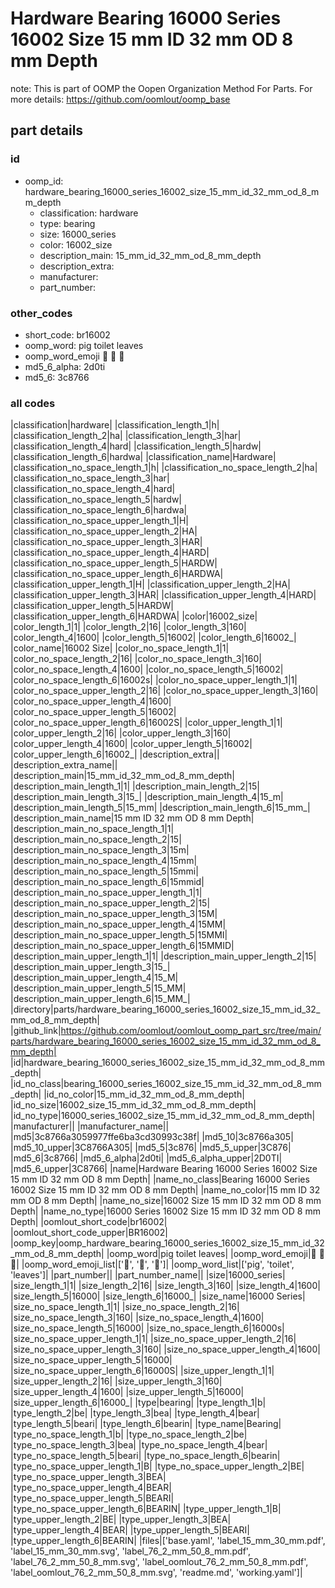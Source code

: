 # Hardware Bearing 16000 Series 16002 Size 15 mm ID 32 mm OD 8 mm Depth  

note: This is part of OOMP the Oopen Organization Method For Parts. For more details: https://github.com/oomlout/oomp_base

##  part details





### id
* oomp_id: hardware_bearing_16000_series_16002_size_15_mm_id_32_mm_od_8_mm_depth
  * classification: hardware
  * type: bearing
  * size: 16000_series
  * color: 16002_size
  * description_main: 15_mm_id_32_mm_od_8_mm_depth
  * description_extra: 
  * manufacturer: 
  * part_number: 

### other_codes
* short_code: br16002
* oomp_word: pig toilet leaves
* oomp_word_emoji :pig: :toilet: :leaves:
* md5_6_alpha: 2d0ti
* md5_6: 3c8766

### all codes 
|classification|hardware|
|classification_length_1|h|
|classification_length_2|ha|
|classification_length_3|har|
|classification_length_4|hard|
|classification_length_5|hardw|
|classification_length_6|hardwa|
|classification_name|Hardware|
|classification_no_space_length_1|h|
|classification_no_space_length_2|ha|
|classification_no_space_length_3|har|
|classification_no_space_length_4|hard|
|classification_no_space_length_5|hardw|
|classification_no_space_length_6|hardwa|
|classification_no_space_upper_length_1|H|
|classification_no_space_upper_length_2|HA|
|classification_no_space_upper_length_3|HAR|
|classification_no_space_upper_length_4|HARD|
|classification_no_space_upper_length_5|HARDW|
|classification_no_space_upper_length_6|HARDWA|
|classification_upper_length_1|H|
|classification_upper_length_2|HA|
|classification_upper_length_3|HAR|
|classification_upper_length_4|HARD|
|classification_upper_length_5|HARDW|
|classification_upper_length_6|HARDWA|
|color|16002_size|
|color_length_1|1|
|color_length_2|16|
|color_length_3|160|
|color_length_4|1600|
|color_length_5|16002|
|color_length_6|16002_|
|color_name|16002 Size|
|color_no_space_length_1|1|
|color_no_space_length_2|16|
|color_no_space_length_3|160|
|color_no_space_length_4|1600|
|color_no_space_length_5|16002|
|color_no_space_length_6|16002s|
|color_no_space_upper_length_1|1|
|color_no_space_upper_length_2|16|
|color_no_space_upper_length_3|160|
|color_no_space_upper_length_4|1600|
|color_no_space_upper_length_5|16002|
|color_no_space_upper_length_6|16002S|
|color_upper_length_1|1|
|color_upper_length_2|16|
|color_upper_length_3|160|
|color_upper_length_4|1600|
|color_upper_length_5|16002|
|color_upper_length_6|16002_|
|description_extra||
|description_extra_name||
|description_main|15_mm_id_32_mm_od_8_mm_depth|
|description_main_length_1|1|
|description_main_length_2|15|
|description_main_length_3|15_|
|description_main_length_4|15_m|
|description_main_length_5|15_mm|
|description_main_length_6|15_mm_|
|description_main_name|15 mm ID 32 mm OD 8 mm Depth|
|description_main_no_space_length_1|1|
|description_main_no_space_length_2|15|
|description_main_no_space_length_3|15m|
|description_main_no_space_length_4|15mm|
|description_main_no_space_length_5|15mmi|
|description_main_no_space_length_6|15mmid|
|description_main_no_space_upper_length_1|1|
|description_main_no_space_upper_length_2|15|
|description_main_no_space_upper_length_3|15M|
|description_main_no_space_upper_length_4|15MM|
|description_main_no_space_upper_length_5|15MMI|
|description_main_no_space_upper_length_6|15MMID|
|description_main_upper_length_1|1|
|description_main_upper_length_2|15|
|description_main_upper_length_3|15_|
|description_main_upper_length_4|15_M|
|description_main_upper_length_5|15_MM|
|description_main_upper_length_6|15_MM_|
|directory|parts/hardware_bearing_16000_series_16002_size_15_mm_id_32_mm_od_8_mm_depth|
|github_link|https://github.com/oomlout/oomlout_oomp_part_src/tree/main/parts/hardware_bearing_16000_series_16002_size_15_mm_id_32_mm_od_8_mm_depth|
|id|hardware_bearing_16000_series_16002_size_15_mm_id_32_mm_od_8_mm_depth|
|id_no_class|bearing_16000_series_16002_size_15_mm_id_32_mm_od_8_mm_depth|
|id_no_color|15_mm_id_32_mm_od_8_mm_depth|
|id_no_size|16002_size_15_mm_id_32_mm_od_8_mm_depth|
|id_no_type|16000_series_16002_size_15_mm_id_32_mm_od_8_mm_depth|
|manufacturer||
|manufacturer_name||
|md5|3c8766a3059977ffe6ba3cd30993c38f|
|md5_10|3c8766a305|
|md5_10_upper|3C8766A305|
|md5_5|3c876|
|md5_5_upper|3C876|
|md5_6|3c8766|
|md5_6_alpha|2d0ti|
|md5_6_alpha_upper|2D0TI|
|md5_6_upper|3C8766|
|name|Hardware Bearing 16000 Series 16002 Size 15 mm ID 32 mm OD 8 mm Depth|
|name_no_class|Bearing 16000 Series 16002 Size 15 mm ID 32 mm OD 8 mm Depth|
|name_no_color|15 mm ID 32 mm OD 8 mm Depth|
|name_no_size|16002 Size 15 mm ID 32 mm OD 8 mm Depth|
|name_no_type|16000 Series 16002 Size 15 mm ID 32 mm OD 8 mm Depth|
|oomlout_short_code|br16002|
|oomlout_short_code_upper|BR16002|
|oomp_key|oomp_hardware_bearing_16000_series_16002_size_15_mm_id_32_mm_od_8_mm_depth|
|oomp_word|pig toilet leaves|
|oomp_word_emoji|:pig: :toilet: :leaves:|
|oomp_word_emoji_list|[':pig:', ':toilet:', ':leaves:']|
|oomp_word_list|['pig', 'toilet', 'leaves']|
|part_number||
|part_number_name||
|size|16000_series|
|size_length_1|1|
|size_length_2|16|
|size_length_3|160|
|size_length_4|1600|
|size_length_5|16000|
|size_length_6|16000_|
|size_name|16000 Series|
|size_no_space_length_1|1|
|size_no_space_length_2|16|
|size_no_space_length_3|160|
|size_no_space_length_4|1600|
|size_no_space_length_5|16000|
|size_no_space_length_6|16000s|
|size_no_space_upper_length_1|1|
|size_no_space_upper_length_2|16|
|size_no_space_upper_length_3|160|
|size_no_space_upper_length_4|1600|
|size_no_space_upper_length_5|16000|
|size_no_space_upper_length_6|16000S|
|size_upper_length_1|1|
|size_upper_length_2|16|
|size_upper_length_3|160|
|size_upper_length_4|1600|
|size_upper_length_5|16000|
|size_upper_length_6|16000_|
|type|bearing|
|type_length_1|b|
|type_length_2|be|
|type_length_3|bea|
|type_length_4|bear|
|type_length_5|beari|
|type_length_6|bearin|
|type_name|Bearing|
|type_no_space_length_1|b|
|type_no_space_length_2|be|
|type_no_space_length_3|bea|
|type_no_space_length_4|bear|
|type_no_space_length_5|beari|
|type_no_space_length_6|bearin|
|type_no_space_upper_length_1|B|
|type_no_space_upper_length_2|BE|
|type_no_space_upper_length_3|BEA|
|type_no_space_upper_length_4|BEAR|
|type_no_space_upper_length_5|BEARI|
|type_no_space_upper_length_6|BEARIN|
|type_upper_length_1|B|
|type_upper_length_2|BE|
|type_upper_length_3|BEA|
|type_upper_length_4|BEAR|
|type_upper_length_5|BEARI|
|type_upper_length_6|BEARIN|
|files|['base.yaml', 'label_15_mm_30_mm.pdf', 'label_15_mm_30_mm.svg', 'label_76_2_mm_50_8_mm.pdf', 'label_76_2_mm_50_8_mm.svg', 'label_oomlout_76_2_mm_50_8_mm.pdf', 'label_oomlout_76_2_mm_50_8_mm.svg', 'readme.md', 'working.yaml']|
